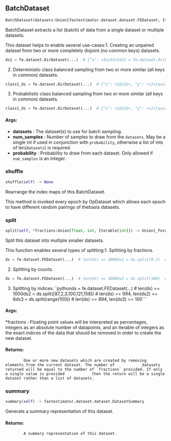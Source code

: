## BatchDataset
```python
BatchDataset(datasets:Union[fastestimator.dataset.dataset.FEDataset, Iterable[fastestimator.dataset.dataset.FEDataset]], num_samples:Union[int, Iterable[int]], probability:Union[Iterable[float], NoneType]=None) -> None
```
BatchDataset extracts a list (batch) of data from a single dataset or multiple datasets.

This dataset helps to enable several use-cases:1. Creating an unpaired dataset from two or more completely disjoint (no common keys) datasets.
```python
ds1 = fe.dataset.DirDataset(...)  # {"a": <32x32>}ds2 = fe.dataset.DirDataset(...)  # {"b": <28x28>}unpaired_ds = fe.dataset.BatchDataset(datasets=[ds1, ds2], num_samples=[4, 4])# {"a": <4x32x32>, "b": <4x28x28>}
```
2. Deterministic class balanced sampling from two or more similar (all keys in common) datasets.
```python
class1_ds = fe.dataset.DirDataset(...)  # {"x": <32x32>, "y": <>}class2_ds = fe.dataset.DirDataset(...)  # {"x": <32x32>, "y": <>}ds = fe.dataset.BatchDataset(datasets=[ds1, ds2], num_samples=[3, 5])# {"x": <8x32x32>, "y": <8>}  (3 of the samples are from class1_ds, 5 of the samples from class2_ds)
```
3. Probabilistic class balanced sampling from two or more similar (all keys in common) datasets.
```python
class1_ds = fe.dataset.DirDataset(...)  # {"x": <32x32>, "y": <>}class2_ds = fe.dataset.DirDataset(...)  # {"x": <32x32>, "y": <>}ds = fe.dataset.BatchDataset(datasets=[ds1, ds2], num_samples=8, probability=[0.7, 0.3])# {"x": <8x32x32>, "y": <8>}  (~70% of the samples are from class1_ds, ~30% of the samples from class2_ds)
```




#### Args:

* **datasets** :  The dataset(s) to use for batch sampling.
* **num_samples** :  Number of samples to draw from the `datasets`. May be a single int if used in conjunction with            `probability`, otherwise a list of ints of len(`datasets`) is required.
* **probability** :  Probability to draw from each dataset. Only allowed if `num_samples` is an integer.    

### shuffle
```python
shuffle(self) -> None
```
Rearrange the index maps of this BatchDataset.

This method is invoked every epoch by OpDataset which allows each epoch to have different random pairings of thebasis datasets.

### split
```python
split(self, *fractions:Union[float, int, Iterable[int]]) -> Union[_ForwardRef('UnpairedDataset'), List[_ForwardRef('UnpairedDataset')]]
```
Split this dataset into multiple smaller datasets.

This function enables several types of splitting:1. Splitting by fractions.
```python
ds = fe.dataset.FEDataset(...)  # len(ds) == 1000ds2 = ds.split(0.1)  # len(ds) == 900, len(ds2) == 100ds3, ds4 = ds.split(0.1, 0.2)  # len(ds) == 630, len(ds3) == 90, len(ds4) == 180
```
2. Splitting by counts.
```python
ds = fe.dataset.FEDataset(...)  # len(ds) == 1000ds2 = ds.split(100)  # len(ds) == 900, len(ds2) == 100ds3, ds4 = ds.split(90, 180)  # len(ds) == 630, len(ds3) == 90, len(ds4) == 180
```
3. Splitting by indices.``pythonds = fe.dataset.FEDataset(...)  # len(ds) == 1000ds2 = ds.split([87,2,3,100,121,158])  # len(ds) == 994, len(ds2) == 6ds3 = ds.split(range(100))  # len(ds) == 894, len(ds3) == 100```



#### Args:

 *fractions :  Floating point values will be interpreted as percentages, integers as an absolute number of                datapoints, and an iterable of integers as the exact indices of the data that should be removed in order                to create the new dataset.

#### Returns:
            One or more new datasets which are created by removing elements from the current dataset. The number of            datasets returned will be equal to the number of `fractions` provided. If only a single value is provided            then the return will be a single dataset rather than a list of datasets.        

### summary
```python
summary(self) -> fastestimator.dataset.dataset.DatasetSummary
```
Generate a summary representation of this dataset.

#### Returns:
            A summary representation of this dataset.        